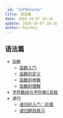 ```yaml
---
_id: "1d75b5acba"
title: 语法篇
date: 2020-10-07 18:16
update: 2020-10-07 18:16
author: Rainboy
---
```



## 语法篇

 - 函数
   - [函数入门](https://www.bilibili.com/video/BV11A411J792/)
   - [函数的定义](https://www.bilibili.com/video/BV1p54y11723/)
   - [函数的参数](https://www.bilibili.com/video/BV1Ey4y1C7yx/)
   - [函数的理解](https://www.bilibili.com/video/BV1f5411j7YW/)
 - [字符数组与字符串C风格](https://www.bilibili.com/video/BV1b5411j7Jh/)
 - 递归
    - [递归的入门：阶乘](https://www.bilibili.com/video/BV1AT4y1w7Wt/)
    - [递归题目练习](https://www.bilibili.com/video/BV1u54y1C7H5/)
